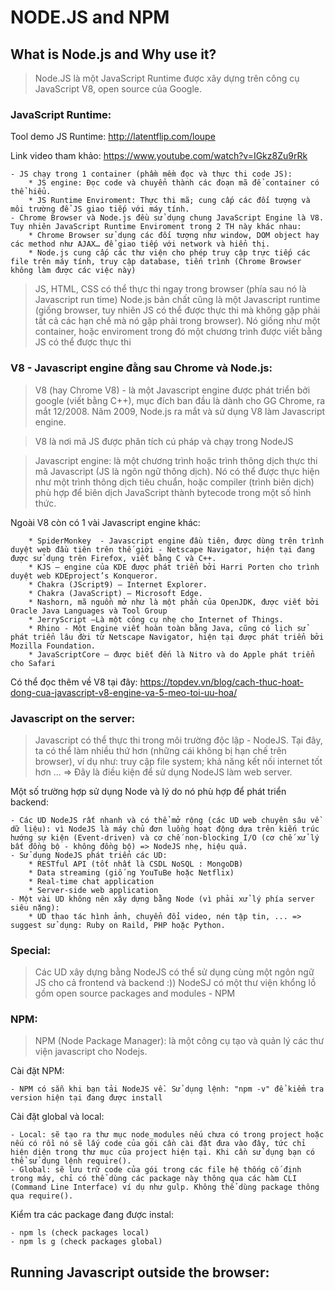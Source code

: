 # NODE.JS and NPM

## What is Node.js and Why use it?

> Node.JS là một JavaScript Runtime được xây dựng trên công cụ JavaScript V8, open source của Google.

### JavaScript Runtime:

Tool demo JS Runtime: http://latentflip.com/loupe

Link video tham khảo: https://www.youtube.com/watch?v=IGkz8Zu9rRk

    - JS chạy trong 1 container (phầm mềm đọc và thực thi code JS):
        * JS engine: Đọc code và chuyển thành các đoạn mã để container có thể hiểu.
        * JS Runtime Enviroment: Thực thi mã; cung cấp các đối tượng và môi trường để JS giao tiếp với máy tính.
    - Chrome Browser và Node.js đều sử dụng chung JavaScript Engine là V8. Tuy nhiên JavaScript Runtime Enviroment trong 2 TH này khác nhau:
        * Chrome Browser sử dụng các đối tượng như window, DOM object hay các method như AJAX… để giao tiếp với network và hiển thị.
        * Node.js cung cấp các thư viện cho phép truy cập trực tiếp các file trên máy tính, truy cập database, tiến trình (Chrome Browser không làm được các việc này)

> JS, HTML, CSS có thể thực thi ngay trong browser (phía sau nó là Javascript run time)
> Node.js bản chất cũng là một Javascript runtime (giống browser, tuy nhiên JS có thể được thực thi mà không gặp phải tất cả các hạn chế mà nó gặp phải trong browser). Nó giống như một container, hoặc enviroment trong đó một chương trình được viết bằng JS có thể được thực thi

### V8 - Javascript engine đằng sau Chrome và Node.js:

> V8 (hay Chrome V8) - là một Javascript engine được phát triển bởi google (viết bằng C++), mục đích ban đầu là dành cho GG Chrome, ra mắt 12/2008. Năm 2009, Node.js ra mắt và sử dụng V8 làm Javascript engine.

> V8 là nơi mã JS được phân tích cú pháp và chạy trong NodeJS

> Javascript engine: là một chương trình hoặc trình thông dịch thực thi mã Javascript (JS là ngôn ngữ thông dịch). Nó có thể được thực hiện như một trình thông dịch tiêu chuẩn, hoặc compiler (trình biên dịch) phù hợp để biên dịch JavaScript thành bytecode trong một số hình thức.

Ngoài V8 còn có 1 vài Javascript engine khác:

        * SpiderMonkey  - Javascript engine đầu tiên, được dùng trên trình duyệt web đầu tiên trên thế giới - Netscape Navigator, hiện tại đang được sử dụng trên Firefox, viết bằng C và C++.
        * KJS — engine của KDE được phát triển bởi Harri Porten cho trình duyệt web KDEproject’s Konqueror.
        * Chakra (JScript9) — Internet Explorer.
        * Chakra (JavaScript) — Microsoft Edge.
        * Nashorn, mã nguồn mở như là một phần của OpenJDK, được viết bởi Oracle Java Languages và Tool Group
        * JerryScript —Là một công cụ nhẹ cho Internet of Things.
        * Rhino - Một Engine viết hoàn toàn bằng Java, cũng có lịch sử phát triển lâu đời từ Netscape Navigator, hiện tại được phát triển bởi Mozilla Foundation.
        * JavaScriptCore — được biết đến là Nitro và do Apple phát triển cho Safari

Có thể đọc thêm về V8 tại đây: https://topdev.vn/blog/cach-thuc-hoat-dong-cua-javascript-v8-engine-va-5-meo-toi-uu-hoa/

### Javascript on the server:

> Javascript có thể thực thi trong môi trường độc lập - NodeJS. Tại đây, ta có thể làm nhiều thứ hơn (những cái không bị hạn chế trên browser), ví dụ như: truy cập file system; khả năng kết nối internet tốt hơn ... => Đây là điều kiện để sử dụng NodeJS làm web server.

Một số trường hợp sử dụng Node và lý do nó phù hợp để phát triển backend:

    - Các UD NodeJS rất nhanh và có thể mở rộng (các UD web chuyên sâu về dữ liệu): vì NodeJS là máy chủ đơn luồng hoạt động dựa trên kiến trúc hướng sự kiện (Event-driven) và cơ chế non-blocking I/O (cơ chế xử lý bất đồng bộ - không đồng bộ) => NodeJS nhẹ, hiệu quả.
    - Sử dụng NodeJS phát triển các UD:
        * RESTful API (tốt nhất là CSDL NoSQL : MongoDB)
        * Data streaming (giố ng YouTuBe hoặc Netflix)
        * Real-time chat application
        * Server-side web application
    - Một vài UD không nên xây dựng bằng Node (vì phải xử lý phía server siêu nặng):
        * UD thao tác hình ảnh, chuyển đổi video, nén tập tin, ... => suggest sử dụng: Ruby on Raild, PHP hoặc Python.

### Special:

> Các UD xây dựng bằng NodeJS có thể sử dụng cùng một ngôn ngữ JS cho cả frontend và backend :))
> NodeSJ có một thư viện khổng lồ gồm open source packages and modules - NPM

### NPM:

> NPM (Node Package Manager): là một công cụ tạo và quản lý các thư viện javascript cho Nodejs.

Cài đặt NPM:

    - NPM có sẵn khi bạn tải NodeJS về. Sử dụng lệnh: "npm -v" để kiểm tra version hiện tại đang được install

Cài đặt global và local:

    - Local: sẽ tạo ra thư mục node_modules nếu chưa có trong project hoặc nếu có rồi nó sẽ lấy code của gói cần cài đặt đưa vào đây, tức chỉ hiện diện trong thư mục của project hiện tại. Khi cần sử dụng bạn có thể sử dụng lệnh require().
    - Global: sẽ lưu trữ code của gói trong các file hệ thống cố định trong máy, chỉ có thể dùng các package này thông qua các hàm CLI (Command Line Interface) ví dụ như gulp. Không thể dùng package thông qua require().

Kiểm tra các package đang được instal:

    - npm ls (check packages local)
    - npm ls g (check packages global)

## Running Javascript outside the browser:
